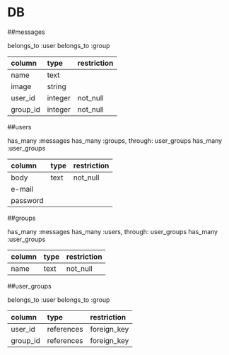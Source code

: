 # DB


##messages

belongs_to :user
belongs_to :group

|   column   |    type     | restriction |
|:-----------|:------------|:------------|
|  name      |  text       |             |
|  image     |  string     |             |
|  user_id   |  integer    |  not_null   |
|  group_id  |  integer    |  not_null   |

##users

has_many :messages
has_many :groups, through: user_groups
has_many :user_groups

|   column   |    type     | restriction |
|:-----------|:------------|:------------|
|  body      |  text       |  not_null   |
|  e-mail    |             |             |
|  password  |             |             |

##groups

has_many :messages
has_many :users, through: user_groups
has_many :user_groups

|   column   |    type     | restriction |
|:-----------|:------------|:------------|
|  name      |  text       |  not_null   |

##user_groups

belongs_to :user
belongs_to :group

|   column   |    type     | restriction |
|:-----------|:------------|:------------|
|  user_id   |  references | foreign_key |
|  group_id  |  references | foreign_key |




